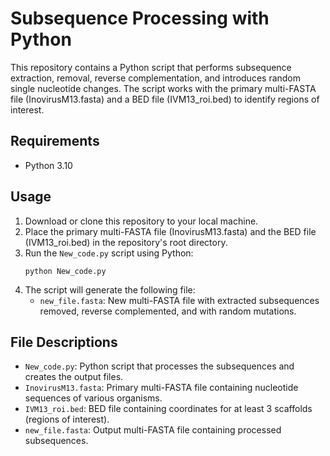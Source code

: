 # Subsequence Processing with Python
This repository contains a Python script that performs subsequence extraction, removal, reverse complementation, and introduces random single nucleotide changes. The script works with the primary multi-FASTA file (InovirusM13.fasta) and a BED file (IVM13_roi.bed) to identify regions of interest.

## Requirements
- Python 3.10
  
## Usage
1. Download or clone this repository to your local machine.
2. Place the primary multi-FASTA file (InovirusM13.fasta) and the BED file (IVM13_roi.bed) in the repository's root directory.
3. Run the `New_code.py` script using Python:
   ```
   python New_code.py
   ```
4. The script will generate the following file:
   - `new_file.fasta`: New multi-FASTA file with extracted subsequences removed, reverse complemented, and with random mutations.

## File Descriptions
- `New_code.py`: Python script that processes the subsequences and creates the output files.
- `InovirusM13.fasta`: Primary multi-FASTA file containing nucleotide sequences of various organisms.
- `IVM13_roi.bed`: BED file containing coordinates for at least 3 scaffolds (regions of interest).
- `new_file.fasta`: Output multi-FASTA file containing processed subsequences.
